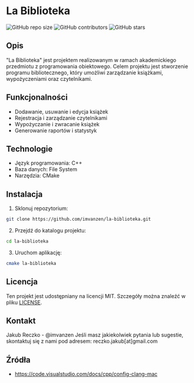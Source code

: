 # La Biblioteka

![GitHub repo size](https://img.shields.io/github/repo-size/imvanzen/la-biblioteka)
![GitHub contributors](https://img.shields.io/github/contributors/imvanzen/la-biblioteka)
![GitHub stars](https://img.shields.io/github/stars/imvanzen/la-biblioteka?style=social)

## Opis

"La Biblioteka" jest projektem realizowanym w ramach akademickiego przedmiotu z programowania obiektowego.
Celem projektu jest stworzenie programu bibliotecznego, który umożliwi zarządzanie książkami, wypożyczeniami oraz czytelnikami.

## Funkcjonalności

- Dodawanie, usuwanie i edycja książek
- Rejestracja i zarządzanie czytelnikami
- Wypożyczanie i zwracanie książek
- Generowanie raportów i statystyk

## Technologie

- Język programowania: C++
- Baza danych: File System
- Narzędzia: CMake

## Instalacja

1. Sklonuj repozytorium:

```bash
git clone https://github.com/imvanzen/la-biblioteka.git
```

2. Przejdź do katalogu projektu:

```bash
cd la-biblioteka
```

3. Uruchom aplikację:

```bash
cmake la-biblioteka
```

## Licencja

Ten projekt jest udostępniany na licencji MIT. Szczegóły można znaleźć w pliku [LICENSE](LICENSE).

## Kontakt

Jakub Reczko - @imvanzen
Jeśli masz jakiekolwiek pytania lub sugestie, skontaktuj się z nami pod adresem: reczko.jakub[at]gmail.com

## Źródła

- https://code.visualstudio.com/docs/cpp/config-clang-mac
